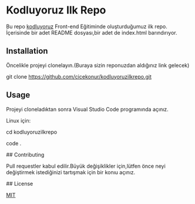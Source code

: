 # Kodluyoruz Ilk Repo

Bu repo [kodluyoruz](https://www.kodluyoruz.org/) Front-end Eğitiminde oluşturduğumuz ilk repo. İçerisinde bir adet
README dosyası,bir adet de index.html barındırıyor.

## Installation

Öncelikle projeyi clonelayın.(Buraya sizin reponuzdan aldığınız link gelecek)

git clone https://github.com/cicekonur/kodluyoruzilkrepo.git

## Usage

Projeyi cloneladıktan sonra Visual Studio Code programında açınız.

Linux için:

cd kodluyoruzilkrepo

code .

## Contributing

Pull requestler kabul edilir.Büyük değişiklikler için,lütfen önce neyi değiştirmek istediğinizi tartışmak için bir konıu açınız.

## License

[MIT](https://choosealicense.com/licenses/mit/)